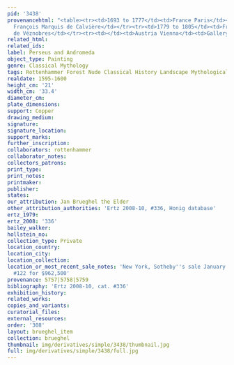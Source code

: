 ```yaml
---
pid: '3438'
provenancehtml: "<table><tr><td>1693 to 1777</td><td>France Paris</td><td>Charles
  François Marquis de Calvière</td></tr><tr><td>1779 to 1805</td><td>France Paris</td><td>Château
  de Véznobres</td></tr><tr><td></td><td>Austria Vienna</td><td>Gallery Saint Lucas</td></tr></table>"
related_html:
related_ids:
label: Perseus and Andromeda
object_type: Painting
genre: Classical Mythology
tags: Rottenhammer Forest Nude Classical History Landscape Mythological Seascape
realdate: 1595-1600
height_cm: '21'
width_cm: '33.4'
diameter_cm:
plate_dimensions:
support: Copper
drawing_medium:
signature:
signature_location:
support_marks:
further_inscription:
collaborators: rottenhammer
collaborator_notes:
collectors_patrons:
print_type:
print_notes:
printmaker:
publisher:
states:
our_attribution: Jan Brueghel the Elder
other_attribution_authorities: 'Ertz 2008-10, #336, Honig database'
ertz_1979:
ertz_2008: '336'
bailey_walker:
hollstein_no:
collection_type: Private
location_country:
location_city:
location_collection:
location_or_most_recent_sale_notes: 'New York, Sotheby''s sale January 27, 2011, lot
  #122 for $962,500'
provenance: 5757|5758|5759
bibliography: 'Ertz 2008-10, cat. #336'
exhibition_history:
related_works:
copies_and_variants:
curatorial_files:
external_resources:
order: '308'
layout: brueghel_item
collection: brueghel
thumbnail: img/derivatives/simple/3438/thumbnail.jpg
full: img/derivatives/simple/3438/full.jpg
---
```

